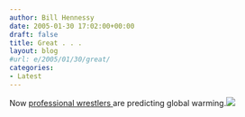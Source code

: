 ```yaml
---
author: Bill Hennessy
date: 2005-01-30 17:02:00+00:00
draft: false
title: Great . . .
layout: blog
#url: e/2005/01/30/great/
categories:
- Latest
---
```


Now [professional wrestlers ](https://channels.netscape.com/ns/news/story.jsp?id=2005012919030002586895&dt=20050129190300&w=RTR&coview=)are predicting global warming.![](https://blog.billhennessy.com/aggbug.aspx?PostID=966)

